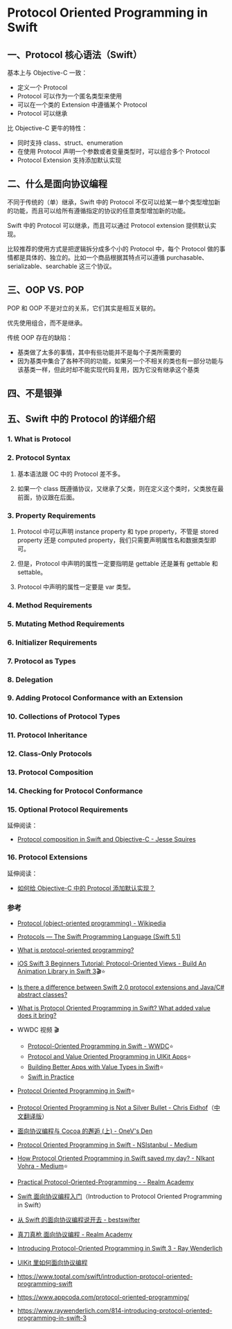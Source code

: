 # Protocol Oriented Programming in Swift


## 一、Protocol 核心语法（Swift）

基本上与 Objective-C 一致：
- 定义一个 Protocol
- Protocol 可以作为一个匿名类型来使用
- 可以在一个类的 Extension 中遵循某个 Protocol
- Protocol 可以继承

比 Objective-C 更牛的特性：
- 同时支持 class、struct、enumeration
- 在使用 Protocol 声明一个参数或者变量类型时，可以组合多个 Protocol
- Protocol Extension 支持添加默认实现


## 二、什么是面向协议编程

不同于传统的（单）继承，Swift 中的 Protocol 不仅可以给某一单个类型增加新的功能，而且可以给所有遵循指定的协议的任意类型增加新的功能。

Swift 中的 Protocol 可以继承，而且可以通过 Protocol extension 提供默认实现。

比较推荐的使用方式是把逻辑拆分成多个小的 Protocol 中，每个 Protocol 做的事情都是具体的、独立的。比如一个商品根据其特点可以遵循 purchasable、serializable、searchable 这三个协议。


## 三、OOP VS. POP


POP 和 OOP 不是对立的关系，它们其实是相互关联的。

优先使用组合，而不是继承。

传统 OOP 存在的缺陷：
- 基类做了太多的事情，其中有些功能并不是每个子类所需要的
- 因为基类中集合了各种不同的功能，如果另一个不相关的类也有一部分功能与该基类一样，但此时却不能实现代码复用，因为它没有继承这个基类


## 四、不是银弹

## 五、Swift 中的 Protocol 的详细介绍


### 1. What is Protocol


### 2. Protocol Syntax


1. 基本语法跟 OC 中的 Protocol 差不多。

2. 如果一个 class 既遵循协议，又继承了父类，则在定义这个类时，父类放在最前面，协议跟在后面。

### 3. Property Requirements

1. Protocol 中可以声明 instance property 和 type property，不管是 stored property 还是 computed property，我们只需要声明属性名和数据类型即可。

2. 但是，Protocol 中声明的属性一定要指明是 gettable 还是兼有 gettable 和 settable。

3. Protocol 中声明的属性一定要是 var 类型。

### 4. Method Requirements


### 5. Mutating Method Requirements


### 6. Initializer Requirements


### 7. Protocol as Types


### 8. Delegation

### 9. Adding Protocol Conformance with an Extension


### 10. Collections of Protocol Types


### 11. Protocol Inheritance


### 12. Class-Only Protocols


### 13. Protocol Composition


### 14. Checking for Protocol Conformance


### 15. Optional Protocol Requirements

延伸阅读：
- [Protocol composition in Swift and Objective-C - Jesse Squires](https://www.jessesquires.com/blog/protocol-composition-in-swift-and-objc/)


### 16. Protocol Extensions


延伸阅读：
- [如何给 Objective-C 中的 Protocol 添加默认实现？](https://github.com/ShannonChenCHN/iOSDevLevelingUp/issues/3#issuecomment-371439914)


### 参考
- [Protocol (object-oriented programming) - Wikipedia](https://en.wikipedia.org/wiki/Protocol_(object-oriented_programming))
- [Protocols — The Swift Programming Language (Swift 5.1)
](https://docs.swift.org/swift-book/LanguageGuide/Protocols.html)
- [What is protocol-oriented programming?](https://www.hackingwithswift.com/example-code/language/what-is-protocol-oriented-programming)
- [iOS Swift 3 Beginners Tutorial: Protocol-Oriented Views - Build An Animation Library in Swift 3](https://www.youtube.com/watch?v=AySlYrel7fc)🎬⭐️
- [Is there a difference between Swift 2.0 protocol extensions and Java/C# abstract classes?](https://stackoverflow.com/questions/30943209/is-there-a-difference-between-swift-2-0-protocol-extensions-and-java-c-abstract?noredirect=1&lq=1)
- [What is Protocol Oriented Programming in Swift? What added value does it bring?](https://stackoverflow.com/a/37530506)
- WWDC 视频 🎬
  - [Protocol-Oriented Programming in Swift - WWDC](https://developer.apple.com/videos/play/wwdc2015/408/)⭐️
  - [Protocol and Value Oriented Programming in UIKit Apps](https://developer.apple.com/videos/play/wwdc2016/419)⭐️
  - [Building Better Apps with Value Types in Swift](https://developer.apple.com/videos/play/wwdc2015/414)⭐️
  - [Swift in Practice](https://developer.apple.com/videos/play/wwdc2015/411/)

- [Protocol Oriented Programming in Swift](https://www.pluralsight.com/guides/protocol-oriented-programming-in-swift)⭐️
- [Protocol Oriented Programming is Not a Silver Bullet - Chris Eidhof](http://chris.eidhof.nl/post/protocol-oriented-programming/)（[中文翻译版](http://www.infoq.com/cn/articles/protocol-oriented-programming-is-not-a-silver-bullet)）
- [面向协议编程与 Cocoa 的邂逅 (上) - OneV's Den](https://onevcat.com/2016/11/pop-cocoa-1/)
- [Protocol Oriented Programming in Swift - NSIstanbul - Medium](https://medium.com/nsistanbul/protocol-oriented-programming-in-swift-ad4a647daae2)
- [How Protocol Oriented Programming in Swift saved my day? - NIkant Vohra - Medium](https://medium.com/ios-os-x-development/how-protocol-oriented-programming-in-swift-saved-my-day-75737a6af022)⭐️
- [Practical Protocol-Oriented-Programming -  - Realm Academy](https://academy.realm.io/posts/appbuilders-natasha-muraschev-practical-protocol-oriented-programming/)
- [Swift 面向协议编程入门](https://github.com/xitu/gold-miner/blob/master/TODO/introduction-to-protocol-oriented-programming-in-swift.md)（Introduction to Protocol Oriented Programming in Swift）
- [从 Swift 的面向协议编程说开去 - bestswifter](https://bestswifter.com/pop/)
- [真刀真枪 面向协议编程 - Realm Academy](https://academy.realm.io/cn/posts/appbuilders-natasha-muraschev-practical-protocol-oriented-programming/)
- [Introducing Protocol-Oriented Programming in Swift 3 - Ray Wenderlich](https://www.raywenderlich.com/148448/introducing-protocol-oriented-programming)
- [UIKit 里如何面向协议编程](https://github.com/xitu/gold-miner/blob/master/TODO/ios-9-tutorial-series-protocol-oriented-programming-with-uikit.md)
- https://www.toptal.com/swift/introduction-protocol-oriented-programming-swift
- https://www.appcoda.com/protocol-oriented-programming/
- https://www.raywenderlich.com/814-introducing-protocol-oriented-programming-in-swift-3



